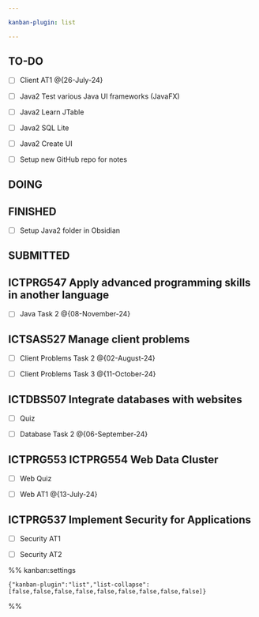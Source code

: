 ```yaml
---

kanban-plugin: list

---
```


## TO-DO

- [ ] Client AT1 @{26-July-24}
- [ ] Java2 Test various Java UI frameworks (JavaFX)
- [ ] Java2 Learn JTable
- [ ] Java2 SQL Lite
- [ ] Java2 Create UI
- [ ] Setup new GitHub repo for notes


## DOING



## FINISHED

- [ ] Setup Java2 folder in Obsidian


## SUBMITTED



## ICTPRG547 Apply advanced programming skills in another language

- [ ] Java Task 2 @{08-November-24}


## ICTSAS527 Manage client problems

- [ ] Client Problems Task 2 @{02-August-24}
- [ ] Client Problems Task 3 @{11-October-24}


## ICTDBS507 Integrate databases with websites

- [ ] Quiz
- [ ] Database Task 2 @{06-September-24}


## ICTPRG553 ICTPRG554 Web Data Cluster

- [ ] Web Quiz
- [ ] Web AT1 @{13-July-24}


## ICTPRG537 Implement Security for Applications

- [ ] Security AT1
- [ ] Security AT2




%% kanban:settings
```
{"kanban-plugin":"list","list-collapse":[false,false,false,false,false,false,false,false,false]}
```
%%